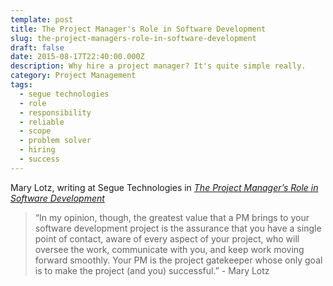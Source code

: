 ```yaml
---
template: post
title: The Project Manager's Role in Software Development
slug: the-project-managers-role-in-software-development
draft: false
date: 2015-08-17T22:40:00.000Z
description: Why hire a project manager? It's quite simple really.
category: Project Management
tags:
  - segue technologies
  - role
  - responsibility
  - reliable
  - scope
  - problem solver
  - hiring
  - success
---
```

Mary Lotz, writing at Segue Technologies in *[The Project Manager’s Role in Software Development](https://t.umblr.com/redirect?z=http%3A%2F%2Fwww.seguetech.com%2Fblog%2F2013%2F02%2F05%2FProject-manager-role-software-development&t=NTk4YzYwYTQ1MGFiYWI0NTFjZGEyNDFkM2M4ZDhmMzg0MWMyYjYxZCxoQ25LRkJFcQ%3D%3D&b=t%3Ada6eij_ZAnVbbTPXeKJrjw&p=https%3A%2F%2Fpmokaren.tumblr.com%2Fpost%2F126884286575%2Fmary-lotz-writing-at-segue-technologies-in-the&m=1)*

> “In my opinion, though, the greatest value that a PM brings to your software development project is the assurance that you have a single point of contact, aware of every aspect of your project, who will oversee the work, communicate with you, and keep work moving forward smoothly. Your PM is the project gatekeeper whose only goal is to make the project (and you) successful.” - Mary Lotz
